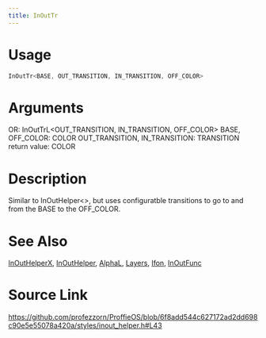 ```yaml
---
title: InOutTr
---
```


# Usage
```cpp
InOutTr<BASE, OUT_TRANSITION, IN_TRANSITION, OFF_COLOR>
```

# Arguments
OR: InOutTrL<OUT_TRANSITION, IN_TRANSITION, OFF_COLOR>
BASE, OFF_COLOR: COLOR
OUT_TRANSITION, IN_TRANSITION: TRANSITION
return value: COLOR

# Description
Similar to InOutHelper<>, but uses configuratble transitions
to go to and from the BASE to the OFF_COLOR.

# See Also
[InOutHelperX](/config/styles/InOutHelperX.html), [InOutHelper](/config/styles/InOutHelper.html), [AlphaL](/config/styles/AlphaL.html), [Layers](/config/styles/Layers.html), [Ifon](/config/functions/Ifon.html), [InOutFunc](/config/functions/InOutFunc.html)

# Source Link
https://github.com/profezzorn/ProffieOS/blob/6f8add544c627172ad2dd698c90e5e55078a420a/styles/inout_helper.h#L43
